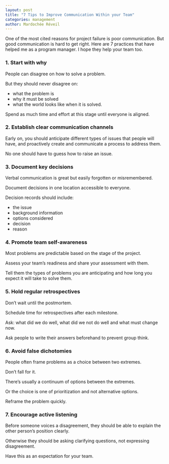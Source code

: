 ```yaml
---
layout: post
title: "7 Tips to Improve Communication Within your Team"
categories: management
author: Mardochée Réveil
---
```


One of the most cited reasons for project failure is
poor communication. But good communication is hard to get right. Here are 7
practices that have helped me as a program manager. I hope they help your team too.

### 1. Start with why

People can disagree on how to solve a problem.

But they should never disagree on:

- what the problem is
- why it must be solved
- what the world looks like when it is solved.

Spend as much time and effort at this stage until everyone is aligned.

### 2. Establish clear communication channels

Early on, you should anticipate different types of issues that people will have, and proactively create and communicate a process to address them.

No one should have to guess how to raise an issue.

### 3. Document key decisions

Verbal communication is great but easily forgotten or misremembered.

Document decisions in one location accessible to everyone.

Decision records should include:

- the issue
- background information
- options considered
- decision
- reason

### 4. Promote team self-awareness

Most problems are predictable based on the stage of the project.

Assess your team’s readiness and share your assessment with them.

Tell them the types of problems you are anticipating and how long you expect it will take to solve them.

### 5. Hold regular retrospectives

Don’t wait until the postmortem.

Schedule time for retrospectives after each milestone.

Ask: what did we do well, what did we not do well and what must change now.

Ask people to write their answers beforehand to prevent group think.

### 6. Avoid false dichotomies

People often frame problems as a choice between two extremes.

Don’t fall for it.

There’s usually a continuum of options between the extremes.

Or the choice is one of prioritization and not alternative options.

Reframe the problem quickly.

### 7. Encourage active listening

Before someone voices a disagreement, they should be able to explain the other person’s position clearly.

Otherwise they should be asking clarifying questions, not expressing disagreement.

Have this as an expectation for your team.
